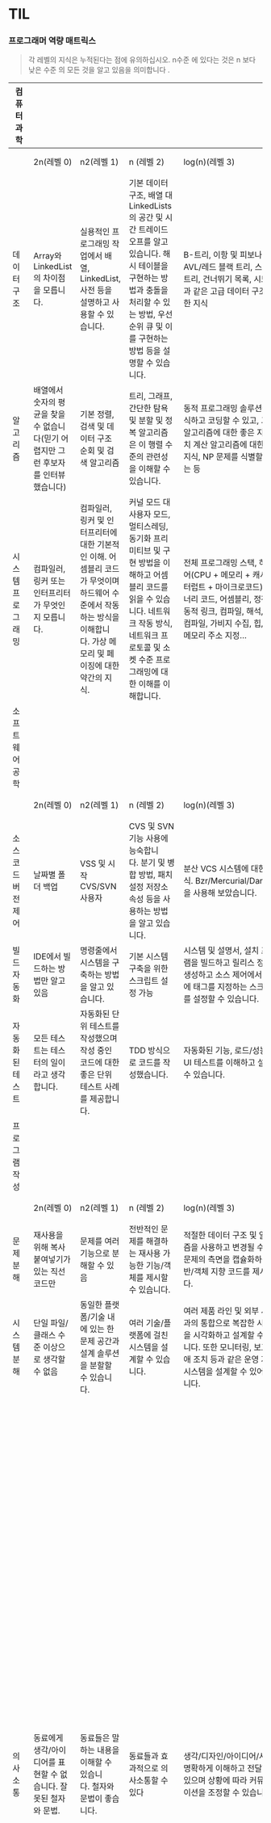 # TIL

### 프로그래머 역량 매트릭스
> 각 레벨의 지식은 누적된다는 점에 유의하십시오. n수준 에 있다는 것은 n 보다 낮은 수준 의 모든 것을 알고 있음을 의미합니다 .
> 

| 컴퓨터 과학 |  |  |  |  |  |
| --- | --- | --- | --- | --- | --- |
|  | 2n(레벨 0) | n2(레벨 1) | n (레벨 2) | log(n)(레벨 3) | 코멘트 |
| 데이터 구조 | Array와 LinkedList의 차이점을 모릅니다. | 실용적인 프로그래밍 작업에서 배열, LinkedList, 사전 등을 설명하고 사용할 수 있습니다. | 기본 데이터 구조, 배열 대 LinkedLists의 공간 및 시간 트레이드오프를 알고 있습니다. 해시 테이블을 구현하는 방법과 충돌을 처리할 수 있는 방법, 우선 순위 큐 및 이를 구현하는 방법 등을 설명할 수 있습니다. | B-트리, 이항 및 피보나치 힙, AVL/레드 블랙 트리, 스플레이 트리, 건너뛰기 목록, 시도 등과 같은 고급 데이터 구조에 대한 지식 |  |
| 알고리즘 | 배열에서 숫자의 평균을 찾을 수 없습니다(믿기 어렵지만 그런 후보자를 인터뷰했습니다) | 기본 정렬, 검색 및 데이터 구조 순회 및 검색 알고리즘 | 트리, 그래프, 간단한 탐욕 및 분할 및 정복 알고리즘은 이 행렬 수준의 관련성을 이해할 수 있습니다. | 동적 프로그래밍 솔루션을 인식하고 코딩할 수 있고, 그래프 알고리즘에 대한 좋은 지식, 수치 계산 알고리즘에 대한 좋은 지식, NP 문제를 식별할 수 있는 등 |  |
| 시스템 프로그래밍 | 컴파일러, 링커 또는 인터프리터가 무엇인지 모릅니다. | 컴파일러, 링커 및 인터프리터에 대한 기본적인 이해. 어셈블리 코드가 무엇이며 하드웨어 수준에서 작동하는 방식을 이해합니다. 가상 메모리 및 페이징에 대한 약간의 지식. | 커널 모드 대 사용자 모드, 멀티스레딩, 동기화 프리미티브 및 구현 방법을 이해하고 어셈블리 코드를 읽을 수 있습니다. 네트워크 작동 방식, 네트워크 프로토콜 및 소켓 수준 프로그래밍에 대한 이해를 이해합니다. | 전체 프로그래밍 스택, 하드웨어(CPU + 메모리 + 캐시 + 인터럽트 + 마이크로코드), 바이너리 코드, 어셈블리, 정적 및 동적 링크, 컴파일, 해석, JIT 컴파일, 가비지 수집, 힙, 스택, 메모리 주소 지정… |  |
| 소프트웨어 공학 |  |  |  |  |  |
|  | 2n(레벨 0) | n2(레벨 1) | n (레벨 2) | log(n)(레벨 3) | 코멘트 |
| 소스 코드 버전 제어 | 날짜별 폴더 백업 | VSS 및 시작 CVS/SVN 사용자 | CVS 및 SVN 기능 사용에 능숙합니다. 분기 및 병합 방법, 패치 설정 저장소 속성 등을 사용하는 방법을 알고 있습니다. | 분산 VCS 시스템에 대한 지식. Bzr/Mercurial/Darcs/Git을 사용해 보았습니다. |  |
| 빌드 자동화 | IDE에서 빌드하는 방법만 알고 있음 | 명령줄에서 시스템을 구축하는 방법을 알고 있습니다. | 기본 시스템 구축을 위한 스크립트 설정 가능 | 시스템 및 설명서, 설치 프로그램을 빌드하고 릴리스 정보를 생성하고 소스 제어에서 코드에 태그를 지정하는 스크립트를 설정할 수 있습니다. |  |
| 자동화된 테스트 | 모든 테스트는 테스터의 일이라고 생각합니다. | 자동화된 단위 테스트를 작성했으며 작성 중인 코드에 대한 좋은 단위 테스트 사례를 제공합니다. | TDD 방식으로 코드를 작성했습니다. | 자동화된 기능, 로드/성능 및 UI 테스트를 이해하고 설정할 수 있습니다. |  |
| 프로그램 작성 |  |  |  |  |  |
|  | 2n(레벨 0) | n2(레벨 1) | n (레벨 2) | log(n)(레벨 3) | 코멘트 |
| 문제 분해 | 재사용을 위해 복사 붙여넣기가 있는 직선 코드만 | 문제를 여러 기능으로 분해할 수 있음 | 전반적인 문제를 해결하는 재사용 가능한 기능/객체를 제시할 수 있습니다. | 적절한 데이터 구조 및 알고리즘을 사용하고 변경될 수 있는 문제의 측면을 캡슐화하는 일반/객체 지향 코드를 제시합니다. |  |
| 시스템 분해 | 단일 파일/클래스 수준 이상으로 생각할 수 없음 | 동일한 플랫폼/기술 내에 있는 한 문제 공간과 설계 솔루션을 분할할 수 있습니다. | 여러 기술/플랫폼에 걸친 시스템을 설계할 수 있습니다. | 여러 제품 라인 및 외부 시스템과의 통합으로 복잡한 시스템을 시각화하고 설계할 수 있습니다. 또한 모니터링, 보고, 장애 조치 등과 같은 운영 지원 시스템을 설계할 수 있어야 합니다. |  |
| 의사소통 | 동료에게 생각/아이디어를 표현할 수 없습니다. 잘못된 철자와 문법. | 동료들은 말하는 내용을 이해할 수 있습니다. 철자와 문법이 좋습니다. | 동료들과 효과적으로 의사소통할 수 있다 | 생각/디자인/아이디어/사양을 명확하게 이해하고 전달할 수 있으며 상황에 따라 커뮤니케이션을 조정할 수 있습니다. | 이것은 종종 과소 평가되지만 프로그래머를 판단하는 매우 중요한 기준입니다. 영어가 모국어가 아닌 곳으로 프로그래밍 작업을 아웃소싱하는 것이 증가함에 따라 이 문제는 더욱 두드러졌습니다. 프로그래머가 커뮤니케이션의 의도를 이해할 수 없었기 때문에 실패한 여러 프로젝트를 알고 있습니다. |
| 파일 내의 코드 구성 | 파일 내 조직의 증거 없음 | 메서드는 논리적으로 또는 접근성별로 그룹화됩니다. | 코드는 영역으로 그룹화되며 다른 소스 파일에 대한 참조로 잘 설명되어 있습니다. | 파일에는 라이센스 헤더, 요약, 주석이 잘 달려 있고 일관된 공백 사용이 있습니다. 파일이 아름답게 보일 것입니다. |  |
| 파일 간 코드 구성 | 파일 간 코드 구성에 대한 생각 없음 | 관련 파일은 폴더로 그룹화됩니다. | 각 실제 파일에는 하나의 클래스 정의, 하나의 기능 구현 등과 같은 고유한 용도가 있습니다. | 물리적 수준의 코드 구성은 디자인과 밀접하게 일치하며 파일 이름 및 폴더 분포를 보면 디자인에 대한 통찰력을 제공합니다. |  |
| 소스 트리 구성 | 하나의 폴더에 모든 것 | 코드를 논리 폴더로 기본 분리합니다. | 순환 종속성, 바이너리, 라이브러리, 문서, 빌드, 타사 코드가 모두 적절한 폴더에 정리되지 않음 | 소스 트리의 물리적 레이아웃은 논리적 계층 및 조직과 일치합니다. 디렉토리 이름과 조직은 시스템 설계에 대한 통찰력을 제공합니다. | 이 항목과 이전 항목의 차이점은 구성 규모에 있으며 소스 트리 구성은 시스템을 정의하는 전체 아티팩트 집합과 관련됩니다. |
| 코드 가독성 | 단음절 이름 | 파일, 변수 클래스, 메서드 등에 대한 좋은 이름입니다. | 긴 함수, 비정상적인 코드를 설명하는 주석, 버그 수정, 코드 가정 없음 | 코드 가정은 어설션을 사용하여 검증되며 코드 흐름은 자연스럽게 진행됩니다. 조건문이나 메서드가 깊게 중첩되지 않습니다. |  |
| 방어적 코딩 | 개념을 이해하지 못한다 | 모든 인수를 확인하고 코드에서 중요한 가정을 주장합니다. | 반환 값을 확인하고 실패할 수 있는 코드 주변의 예외를 확인합니다. | 방어 코딩에 도움이 되는 자체 라이브러리가 있으며 결함을 시뮬레이트하는 단위 테스트를 작성합니다. |  |
| 오류 처리 | 해피 케이스만 코딩 | 예외를 발생시키거나 오류를 생성할 수 있는 코드 주변의 기본 오류 처리 | 오류/예외로 인해 프로그램이 양호한 상태로 유지되고 리소스, 연결 및 메모리가 모두 적절하게 정리되도록 합니다. | 가능한 예외를 사전에 감지하는 코드, 코드의 모든 계층에서 일관된 예외 처리 전략을 유지하고 전체 시스템에 대한 예외 처리에 대한 지침을 제공합니다. |  |
| IDE | 주로 텍스트 편집을 위해 IDE를 사용합니다. | 메뉴를 사용하여 IDE를 효과적으로 사용할 수 있는 인터페이스 사용 방법을 알고 있습니다. | 가장 많이 사용되는 작업에 대한 키보드 단축키를 알고 있습니다. | 맞춤 매크로를 작성했습니다. |  |
| API | 문서를 자주 찾아봐야 함 | 가장 자주 사용되는 API를 메모리에 보유 | API에 대한 방대하고 심층적인 지식 | 자주 사용하는 작업을 단순화하고 API의 공백을 메우기 위해 API 위에 있는 작성된 라이브러리가 있습니다. | 예를 들어 API는 Java 라이브러리, .net 프레임워크 또는 애플리케이션용 사용자 지정 API일 수 있습니다. |
| 프레임워크 | 핵심 플랫폼 외부의 프레임워크를 사용하지 않았습니다. | 플랫폼에서 사용할 수 있는 인기 있는 프레임워크에 대해 들었지만 사용하지는 않았습니다. | 전문적인 능력으로 하나 이상의 프레임워크를 사용했으며 프레임워크의 관용구에 정통합니다. | 프레임워크 작성자 |  |
| 요구 사항 | 주어진 요구 사항 및 코드를 사양으로 가져옵니다. | 사양에서 누락된 사례에 대한 질문을 제시합니다. | 전체 그림을 이해하고 지정해야 하는 전체 영역을 제시합니다. | 경험을 바탕으로 주어진 요구 사항에 대한 더 나은 대안 및 흐름을 제안할 수 있습니다. |  |
| 스크립팅 | 스크립팅 도구에 대한 지식 없음 | 배치 파일/쉘 스크립트 | 펄/파이썬/루비/VBScript/파워쉘 | 재사용 가능한 코드 작성 및 게시 |  |
| 데이터 베이스 | Excel이 데이터베이스라고 생각 | 기본 데이터베이스 개념, 정규화, ACID, 트랜잭션을 알고 간단한 선택을 작성할 수 있습니다. | 실행해야 할 쿼리를 염두에 두고 훌륭하고 정규화된 데이터베이스 스키마를 설계할 수 있고 뷰, 저장 프로시저, 트리거 및 사용자 정의 유형을 능숙하게 사용할 수 있습니다. 클러스터형 인덱스와 비클러스터형 인덱스의 차이점을 알고 있습니다. ORM 도구 사용에 능숙합니다. | 기본 데이터베이스 관리, 성능 최적화, 인덱스 최적화, 고급 선택 쿼리 작성, 커서 사용을 관계형 SQL로 대체할 수 있음, 데이터가 내부적으로 저장되는 방식 이해, 인덱스가 내부적으로 저장되는 방식 이해, 데이터베이스 미러링, 복제 등을 수행할 수 있는 방법 이해 2단계 커밋이 작동하는 방식을 이해합니다. |  |
| 경험 |  |  |  |  |  |
|  | 2n(레벨 0) | n2(레벨 1) | n (레벨 2) | log(n)(레벨 3) | 코멘트 |
| 전문적인 경험을 가진 언어 | 명령형 또는 객체 지향 | 명령형, 객체 지향 및 선언적(SQL), 정적 유형 대 동적 유형, 약한 유형 대 강력한 유형 및 정적 유추 유형을 이해하는 경우 추가 보너스 | 게으른 평가, 커링, 컨티뉴에이션을 이해하는 경우 기능적 추가 보너스 | 동시(Erlang, Oz) 및 논리(Prolog) |  |
| 전문적인 경험을 가진 플랫폼 | 1 | 2-3 | 4-5 | 6+ |  |
| 수년간의 전문적인 경험 | 1 | 2-5 | 6-9 | 10+ |  |
| 도메인 지식 | 도메인에 대한 지식 없음 | 도메인에서 하나 이상의 제품에 대해 작업했습니다. | 동일한 도메인에서 여러 제품을 작업했습니다. | 도메인 전문가. 도메인에서 여러 제품/솔루션을 설계하고 구현했습니다. 표준 용어, 도메인에서 사용되는 프로토콜에 정통합니다. |  |
| 지식 |  |  |  |  |  |
| 도구 지식 | 기본 IDE로 제한됨(VS.Net, Eclipse 등) | 널리 사용되는 표준 도구에 대한 몇 가지 대안에 대해 알고 있습니다. | 편집기, 디버거, IDE, 오픈 소스 대안 등에 대한 좋은 지식. 예를 들어 Scott Hanselman의 강력한 도구 목록에 있는 대부분의 도구를 아는 사람. ORM 도구를 사용했습니다. | 실제로 도구와 스크립트를 작성했으며 게시된 경우 보너스를 추가했습니다. |  |
| 노출된 언어 | 명령형 또는 객체 지향 | 명령형, 객체 지향 및 선언적(SQL), 정적 유형 대 동적 유형, 약한 유형 대 강력한 유형 및 정적 유추 유형을 이해하는 경우 추가 보너스 | 게으른 평가, 커링, 컨티뉴에이션을 이해하는 경우 기능적 추가 보너스 | 동시(Erlang, Oz) 및 논리(Prolog) |  |
| 코드베이스 지식 | 코드베이스를 본 적이 없음 | 코드 레이아웃 및 시스템 구축 방법에 대한 기본 지식 | 코드 베이스에 대한 훌륭한 작업 지식, 몇 가지 버그 수정 및 일부 작은 기능을 구현했습니다. | 코드베이스에 여러 가지 큰 기능을 구현했으며 대부분의 기능 또는 버그 수정에 필요한 변경 사항을 쉽게 시각화할 수 있습니다. |  |
| 다가오는 기술에 대한 지식 | 다가오는 기술에 대해 들어 본 적이 없습니다. | 해당 분야의 향후 기술에 대해 들었습니다. | 알파 프리뷰/CTP/베타를 다운로드하고 일부 기사/매뉴얼을 읽었습니다. | 프리뷰를 가지고 놀았고 실제로 그것으로 무언가를 만들었고 보너스로 그것을 다른 모든 사람들과 공유했습니다. |  |
| 플랫폼 내부 | 플랫폼 내부 지식 제로 | 플랫폼이 내부적으로 작동하는 방식에 대한 기본 지식 보유 | 플랫폼 내부에 대한 깊은 지식과 플랫폼이 프로그램을 실행 가능한 코드로 변환하는 방법을 시각화할 수 있습니다. | 플랫폼 내부에 대한 정보를 향상하거나 제공하는 서면 도구가 있습니다. 예를 들어 디스어셈블러, 디컴파일러, 디버거 등 |  |
| 서적 | 해방 시리즈, 21일 시리즈, 24시간 시리즈, 인형 시리즈… | 코드 완성, 생각하게 만들지 마세요, 정규식 마스터하기 | 디자인 패턴, 피플웨어, 프로그래밍 펄, 알고리즘 디자인 매뉴얼, 실용 프로그래머, Mythical Manmonth | 컴퓨터 프로그램의 구조와 해석, 개념 기술, 컴퓨터 프로그래밍 모델, 컴퓨터 프로그래밍 기술, 데이터베이스 시스템, by C. J Date, Thinking Forth, Little Schemer |  |
| 블로그 | 그들에 대해 들었지만 시간이 없었습니다. | 기술/프로그래밍/소프트웨어 엔지니어링 블로그를 읽고 정기적으로 팟캐스트를 듣습니다. | 자신이 수집한 유용한 기사 및 도구 모음이 포함된 링크 블로그를 유지합니다. | 프로그래밍에 대한 개인적인 통찰력과 생각을 공유하는 블로그를 유지합니다. |  |

https://sijinjoseph.com/programmer-competency-matrix/

